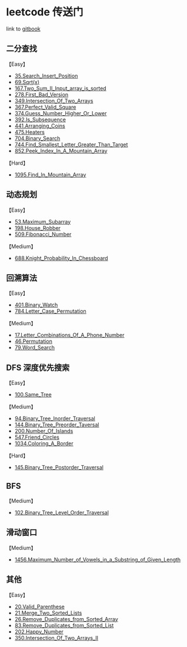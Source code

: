 # leetcode 传送门

link to [gitbook](https://suki.gitbook.io/leetcode/)

## 二分查找

【Easy】
* [35.Search_Insert_Position](./problems/35.Search-Insert-Position.md)
* [69.Sqrt(x)](./problems/69.Sqrt(x).md)
* [167.Two_Sum_II_Input_array_is_sorted](./problems/167.Two_Sum_II_Input_array_is_sorted.md)
* [278.First_Bad_Version](./problems/278.First_Bad_Version.md)
* [349.Intersection_Of_Two_Arrays](./problems/349.Intersection_Of_Two_Arrays.md)
* [367.Perfect_Valid_Square](./problems/367.Perfect_Valid_Square.md)
* [374.Guess_Number_Higher_Or_Lower](./problems/374.Guess_Number_Higher_Or_Lower.md)
* [392.Is_Subsequence](./problems/392.Is_Subsequence.md)
* [441.Arranging_Coins](./problems/441.Arranging_Coins.md)
* [475.Heaters](./problems/475.Heaters.md)
* [704.Binary_Search](./problems/704.Binary_Search.md)
* [744.Find_Smallest_Letter_Greater_Than_Target](./problems/744.Find_Smallest_Letter_Greater_Than_Target.md)
* [852.Peek_Index_In_A_Mountain_Array](./problems/852.Peek_Index_In_A_Mountain_Array.md)

【Hard】
* [1095.Find_In_Mountain_Array](./problems/1095.Find_In_Mountain_Array.md)


## 动态规划

【Easy】
* [53.Maximum_Subarray](./problems/53.Maximum_Subarray.md)
* [198.House_Robber](./problems/198.House_Robber.md)
* [509.Fibonacci_Number](./problems/509.Fibonacci_Number.md)

【Medium】
* [688.Knight_Probability_In_Chessboard](./problems/688.Knight_Probability_In_Chessboard.md)


## 回溯算法

【Easy】
* [401.Binary_Watch](./problems/401.Binary_Watch.md)
* [784.Letter_Case_Permutation](./problems/784.Letter_Case_Permutation.md)

【Medium】
* [17.Letter_Combinations_Of_A_Phone_Number](./problems/17.Letter_Combinations_Of_A_Phone_Number.md)
* [46.Permutation](./problems/46.Permutation.md)
* [79.Word_Search](./problems/79.Word_Search.md)


## DFS 深度优先搜索

【Easy】
* [100.Same_Tree](./problems/100.Same_Tree.md)

【Medium】
* [94.Binary_Tree_Inorder_Traversal](./problems/94.Binary_Tree_Inorder_Traversal.md)
* [144.Binary_Tree_Preorder_Taversal](./problems/144.Binary_Tree_Preorder_Taversal.md)
* [200.Number_Of_Islands](./problems/200.Number_Of_Islands.md)
* [547.Friend_Circles](./problems/547.Friend_Circles.md)
* [1034.Coloring_A_Border](./problems/1034.Coloring_A_Border.md)

【Hard】
* [145.Binary_Tree_Postorder_Traversal](./problems/145.Binary_Tree_Postorder_Traversal.md)

## BFS

【Medium】
* [102.Binary_Tree_Level_Order_Traversal](./problems/102.Binary_Tree_Level_Order_Traversal.md)

## 滑动窗口

【Medium】
* [1456.Maximum_Number_of_Vowels_in_a_Substring_of_Given_Length](./problems/1456.Maximum_Number_of_Vowels_in_a_Substring_of_Given_Length.md)

## 其他

【Easy】
* [20.Valid_Parenthese](./problems/20.Valid_Parenthese.md)
* [21.Merge_Two_Sorted_Lists](./problems/21.Merge-Two-Sorted-Lists.md)
* [26.Remove_Duplicates_from_Sorted_Array](./problems/26.Remove-Duplicates-from-Sorted-Array.md)
* [83.Remove_Duplicates_from_Sorted_List](./problems/83.Remove-Duplicates-from-Sorted-List.md)
* [202.Happy_Number](./problems/202.Happy_Number.md)
* [350.Intersection_Of_Two_Arrays_II](./problems/350.Intersection_Of_Two_Arrays_II.md)

